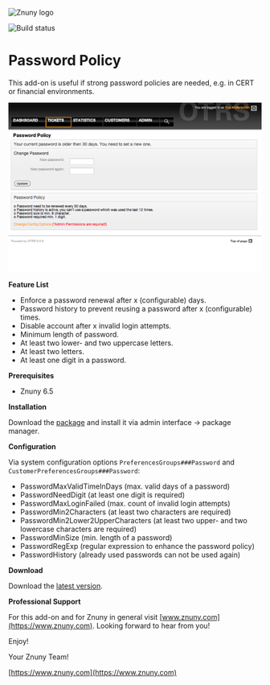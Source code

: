 ![Znuny logo](https://www.znuny.com/assets/images/logo_small.png)


![Build status](https://badge.proxy.znuny.com/Znuny4OTRS-PasswordPolicy/rel-6_5)

Password Policy
===============
This add-on is useful if strong password policies are needed, e.g. in CERT or financial environments.

![Screenshot SysConfig](https://github.com/znuny/Znuny4OTRS-PasswordPolicy/blob/master/doc/en/screenshots/passwordpolicy.png)

**Feature List**

* Enforce a password renewal after x (configurable) days.
* Password history to prevent reusing a password after x (configurable) times.
* Disable account after x invalid login attempts.
* Minimum length of password.
* At least two lower- and two uppercase letters.
* At least two letters.
* At least one digit in a password.

**Prerequisites**

- Znuny 6.5

**Installation**

Download the [package](https://addons.znuny.com/api/addon_repos/public/2396/latest) and install it via admin interface -> package manager.

**Configuration**

Via system configuration options `PreferencesGroups###Password` and `CustomerPreferencesGroups###Password`:

* PasswordMaxValidTimeInDays (max. valid days of a password)
* PasswordNeedDigit (at least one digit is required)
* PasswordMaxLoginFailed (max. count of invalid login attempts)
* PasswordMin2Characters (at least two characters are required)
* PasswordMin2Lower2UpperCharacters (at least two upper- and two lowercase characters are required)
* PasswordMinSize (min. length of a password)
* PasswordRegExp (regular expression to enhance the password policy)
* PasswordHistory (already used passwords can not be used again)

**Download**

Download the [latest version](https://addons.znuny.com/api/addon_repos/public/2396/latest).

**Professional Support**

For this add-on and for Znuny in general visit [www.znuny.com](https://www.znuny.com). Looking forward to hear from you!

Enjoy!

Your Znuny Team!

[https://www.znuny.com](https://www.znuny.com)

